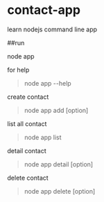 # contact-app
learn nodejs command line app

##run 

node app 

for help
> node app --help

create contact
> node app add [option]

list all contact 
> node app list

detail contact
> node app detail [option]

delete contact 
> node app delete [option]
